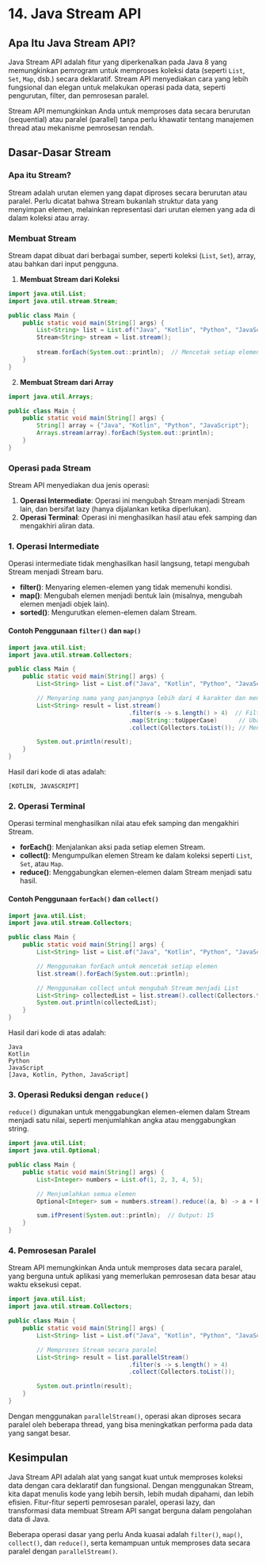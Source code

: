 # 14. Java Stream API

## Apa Itu Java Stream API?

Java Stream API adalah fitur yang diperkenalkan pada Java 8 yang memungkinkan pemrogram untuk memproses koleksi data (seperti `List`, `Set`, `Map`, dsb.) secara deklaratif. Stream API menyediakan cara yang lebih fungsional dan elegan untuk melakukan operasi pada data, seperti pengurutan, filter, dan pemrosesan paralel.

Stream API memungkinkan Anda untuk memproses data secara berurutan (sequential) atau paralel (parallel) tanpa perlu khawatir tentang manajemen thread atau mekanisme pemrosesan rendah.

## Dasar-Dasar Stream

### Apa itu Stream?

Stream adalah urutan elemen yang dapat diproses secara berurutan atau paralel. Perlu dicatat bahwa Stream bukanlah struktur data yang menyimpan elemen, melainkan representasi dari urutan elemen yang ada di dalam koleksi atau array.

### Membuat Stream

Stream dapat dibuat dari berbagai sumber, seperti koleksi (`List`, `Set`), array, atau bahkan dari input pengguna.

1. **Membuat Stream dari Koleksi**

```java
import java.util.List;
import java.util.stream.Stream;

public class Main {
    public static void main(String[] args) {
        List<String> list = List.of("Java", "Kotlin", "Python", "JavaScript");
        Stream<String> stream = list.stream();
        
        stream.forEach(System.out::println);  // Mencetak setiap elemen
    }
}
```

2. **Membuat Stream dari Array**

```java
import java.util.Arrays;

public class Main {
    public static void main(String[] args) {
        String[] array = {"Java", "Kotlin", "Python", "JavaScript"};
        Arrays.stream(array).forEach(System.out::println);
    }
}
```

### Operasi pada Stream

Stream API menyediakan dua jenis operasi:
1. **Operasi Intermediate**: Operasi ini mengubah Stream menjadi Stream lain, dan bersifat lazy (hanya dijalankan ketika diperlukan).
2. **Operasi Terminal**: Operasi ini menghasilkan hasil atau efek samping dan mengakhiri aliran data.

### 1. Operasi Intermediate

Operasi intermediate tidak menghasilkan hasil langsung, tetapi mengubah Stream menjadi Stream baru.

- **filter()**: Menyaring elemen-elemen yang tidak memenuhi kondisi.
- **map()**: Mengubah elemen menjadi bentuk lain (misalnya, mengubah elemen menjadi objek lain).
- **sorted()**: Mengurutkan elemen-elemen dalam Stream.

#### Contoh Penggunaan `filter()` dan `map()`

```java
import java.util.List;
import java.util.stream.Collectors;

public class Main {
    public static void main(String[] args) {
        List<String> list = List.of("Java", "Kotlin", "Python", "JavaScript");

        // Menyaring nama yang panjangnya lebih dari 4 karakter dan mengubahnya menjadi huruf kapital
        List<String> result = list.stream()
                                  .filter(s -> s.length() > 4)  // Filter berdasarkan panjang
                                  .map(String::toUpperCase)      // Ubah menjadi huruf kapital
                                  .collect(Collectors.toList()); // Mengumpulkan hasil ke dalam List

        System.out.println(result);
    }
}
```

Hasil dari kode di atas adalah:
```
[KOTLIN, JAVASCRIPT]
```

### 2. Operasi Terminal

Operasi terminal menghasilkan nilai atau efek samping dan mengakhiri Stream.

- **forEach()**: Menjalankan aksi pada setiap elemen Stream.
- **collect()**: Mengumpulkan elemen Stream ke dalam koleksi seperti `List`, `Set`, atau `Map`.
- **reduce()**: Menggabungkan elemen-elemen dalam Stream menjadi satu hasil.

#### Contoh Penggunaan `forEach()` dan `collect()`

```java
import java.util.List;
import java.util.stream.Collectors;

public class Main {
    public static void main(String[] args) {
        List<String> list = List.of("Java", "Kotlin", "Python", "JavaScript");

        // Menggunakan forEach untuk mencetak setiap elemen
        list.stream().forEach(System.out::println);

        // Menggunakan collect untuk mengubah Stream menjadi List
        List<String> collectedList = list.stream().collect(Collectors.toList());
        System.out.println(collectedList);
    }
}
```

Hasil dari kode di atas adalah:
```
Java
Kotlin
Python
JavaScript
[Java, Kotlin, Python, JavaScript]
```

### 3. Operasi Reduksi dengan `reduce()`

`reduce()` digunakan untuk menggabungkan elemen-elemen dalam Stream menjadi satu nilai, seperti menjumlahkan angka atau menggabungkan string.

```java
import java.util.List;
import java.util.Optional;

public class Main {
    public static void main(String[] args) {
        List<Integer> numbers = List.of(1, 2, 3, 4, 5);

        // Menjumlahkan semua elemen
        Optional<Integer> sum = numbers.stream().reduce((a, b) -> a + b);

        sum.ifPresent(System.out::println);  // Output: 15
    }
}
```

### 4. Pemrosesan Paralel

Stream API memungkinkan Anda untuk memproses data secara paralel, yang berguna untuk aplikasi yang memerlukan pemrosesan data besar atau waktu eksekusi cepat.

```java
import java.util.List;
import java.util.stream.Collectors;

public class Main {
    public static void main(String[] args) {
        List<String> list = List.of("Java", "Kotlin", "Python", "JavaScript");

        // Memproses Stream secara paralel
        List<String> result = list.parallelStream()
                                  .filter(s -> s.length() > 4)
                                  .collect(Collectors.toList());

        System.out.println(result);
    }
}
```

Dengan menggunakan `parallelStream()`, operasi akan diproses secara paralel oleh beberapa thread, yang bisa meningkatkan performa pada data yang sangat besar.

## Kesimpulan

Java Stream API adalah alat yang sangat kuat untuk memproses koleksi data dengan cara deklaratif dan fungsional. Dengan menggunakan Stream, kita dapat menulis kode yang lebih bersih, lebih mudah dipahami, dan lebih efisien. Fitur-fitur seperti pemrosesan paralel, operasi lazy, dan transformasi data membuat Stream API sangat berguna dalam pengolahan data di Java.

Beberapa operasi dasar yang perlu Anda kuasai adalah `filter()`, `map()`, `collect()`, dan `reduce()`, serta kemampuan untuk memproses data secara paralel dengan `parallelStream()`. 